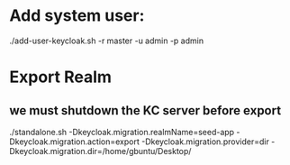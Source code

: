 
# Add system user:

./add-user-keycloak.sh -r master -u admin -p admin


# Export Realm

## we must shutdown the KC server before export

./standalone.sh -Dkeycloak.migration.realmName=seed-app -Dkeycloak.migration.action=export -Dkeycloak.migration.provider=dir -Dkeycloak.migration.dir=/home/gbuntu/Desktop/

